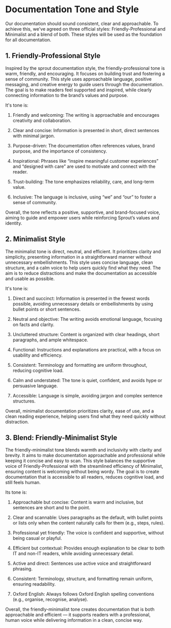 # Documentation Tone and Style

Our documentation should sound consistent, clear and approachable. To achieve this, we've agreed on three official styles: Friendly-Professional and Minimalist and a blend of both.
These styles will be used as the foundation for all documentation.

## 1. Friendly-Professional Style

Inspired by the sprout documentation style, the friendly-professional tone is warm, friendly, and encouraging.
It focuses on building trust and fostering a sense of community. This style uses approachable language,
positive messaging, and creative energy to guide users through the documentation.
The goal is to make readers feel supported and inspired, while clearly connecting information to the brand’s values and purpose.

It's tone is:

1. Friendly and welcoming: The writing is approachable and encourages creativity and collaboration.

2. Clear and concise: Information is presented in short, direct sentences with minimal jargon.

3. Purpose-driven: The documentation often references values, brand purpose, and the importance of consistency.

4. Inspirational: Phrases like “inspire meaningful customer experiences” and “designed with care” are used to motivate and connect with the reader.

5. Trust-building: The tone emphasizes reliability, care, and long-term value.

6. Inclusive: The language is inclusive, using “we” and “our” to foster a sense of community.

Overall, the tone reflects a positive, supportive, and brand-focused voice,
aiming to guide and empower users while reinforcing Sprout’s values and identity.

## 2. Minimalist Style

The minimalist tone is direct, neutral, and efficient. It prioritizes clarity and simplicity, presenting information in a
straightforward manner without unnecessary embellishments. This style uses concise language, clean structure,
and a calm voice to help users quickly find what they need.
The aim is to reduce distractions and make the documentation as accessible and usable as possible.

It's tone is:

1. Direct and succinct: Information is presented in the fewest words possible,
   avoiding unnecessary details or embellishments by using bullet points or short sentences.

2. Neutral and objective: The writing avoids emotional language, focusing on facts and clarity.

3. Uncluttered structure: Content is organized with clear headings, short paragraphs, and ample whitespace.

4. Functional: Instructions and explanations are practical, with a focus on usability and efficiency.

5. Consistent: Terminology and formatting are uniform throughout, reducing cognitive load.

6. Calm and understated: The tone is quiet, confident, and avoids hype or persuasive language.

7. Accessible: Language is simple, avoiding jargon and complex sentence structures.

Overall, minimalist documentation prioritizes clarity, ease of use, and a clean reading experience,
helping users find what they need quickly without distraction.

## 3. Blend: Friendly-Minimalist Style

The friendly-minimalist tone blends warmth and inclusivity with clarity and brevity.
It aims to make documentation approachable and professional while keeping it concise and easy to scan.
This style balances the supportive voice of Friendly-Professional with the streamlined efficiency of Minimalist, ensuring content is welcoming without being wordy.
The goal is to create documentation that is accessible to all readers, reduces cognitive load, and still feels human.

Its tone is:

1. Approachable but concise: Content is warm and inclusive, but sentences are short and to the point.

2. Clear and scannable: Uses paragraphs as the default, with bullet points or lists only when the content naturally calls for them (e.g., steps, rules).

3. Professional yet friendly: The voice is confident and supportive, without being casual or playful.

4. Efficient but contextual: Provides enough explanation to be clear to both IT and non-IT readers, while avoiding unnecessary detail.

5. Active and direct: Sentences use active voice and straightforward phrasing.

6. Consistent: Terminology, structure, and formatting remain uniform, ensuring readability.

7. Oxford English: Always follows Oxford English spelling conventions (e.g., organise, recognise, analyse).

Overall, the friendly-minimalist tone creates documentation that is both approachable and efficient —
it supports readers with a professional, human voice while delivering information in a clean, concise way.
